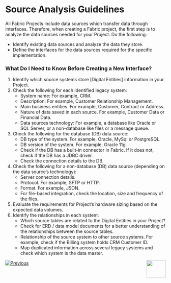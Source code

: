 # Source Analysis Guidelines

All Fabric Projects include data sources which transfer data through interfaces. Therefore, when creating a Fabric project, the first step is to analyze the data sources needed for your Project.
Do the following:
* Identify existing data sources and analyze the data they store.
* Define the interfaces for the data sources required for the specific implementation. 

### What Do I Need to Know Before Creating a New Interface?
1. Identify which source systems store [Digital Entities] information in your Project. 
2. Check the following for each identified legacy system:
    * System name: For example, CRM.
    * Description: For example, Customer Relationship Management.
    * Main business entities. For example, Customer, Contract or Address.
    * Nature of data saved in each source. For example, Customer Data or Financial Data. 
    * Data sources technology: For example, a database like Oracle or SQL Server, or a non-database like files or a message queue.
3. Check the following for the database (DB) data source: 
    * DB type of the system. For example, Oracle, MySql or PostgreSQL.
    * DB version of the system. For example, Oracle 11g.
    * Check if the DB has a built-in connector in Fabric. If it does not, check if the DB has a JDBC driver.
    * Check the connection details to the DB.
4. Check the following for a non-database (DB) data source (depending on the data source’s technology): 
    * Server connection details.
    * Protocol. For example, SFTP or HTTP.
    * Format. For example, JSON.
    * For file-based integration, check the location, size and frequency of the files.
5. Evaluate the requirements for Project’s hardware sizing based on the expected data volumes.
6. Identify the relationships in each system:
    * Which source tables are related to the Digital Entities in your Project?
    * Check for ERD / data model documents for a better understanding of the relationships between the source tables.
    * Relationship of the source system to other source systems. For example, check if the Billing system holds CRM Customer ID. 
    * Map duplicated information across several legacy systems and check which system is the data master.


[![Previous](https://github.com/k2view-academy/K2View-Academy/blob/master/articles/images/Previous.png)](https://github.com/k2view-academy/K2View-Academy/blob/master/articles/05_DB_interfaces/01_interfaces_overview.md)[<img align="right" width="60" height="54" src="https://github.com/k2view-academy/K2View-Academy/blob/master/articles/images/Next.png">](https://github.com/k2view-academy/K2View-Academy/blob/master/articles/05_DB_interfaces/03_DB_interfaces_overview.md)




